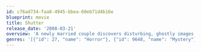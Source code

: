 ```yaml
---
id: c76ad734-faa8-4945-bbea-60eb71d4b16e
blueprint: movie
title: Shutter
release_date: '2008-03-21'
overview: 'A newly married couple discovers disturbing, ghostly images in photographs they develop after a tragic accident. Fearing the manifestations may be connected, they investigate and learn that some mysteries are better left unsolved.'
genres: '[{"id": 27, "name": "Horror"}, {"id": 9648, "name": "Mystery"}, {"id": 53, "name": "Thriller"}]'
---
```

